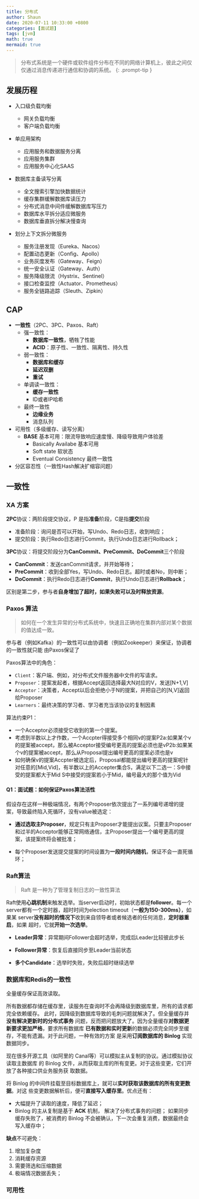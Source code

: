 ```yaml
---
title: 分布式
author: Shaun
date: 2020-07-11 10:33:00 +0800
categories: [面试题]
tags: [jvm]
math: true
mermaid: true
---
```


> 分布式系统是一个硬件或软件组件分布在不同的网络计算机上，彼此之间仅仅通过消息传递进行通信和协调的系统。
{: .prompt-tip }

## 发展历程

- 入口级负载均衡
    - 网关负载均衡
    - 客户端负载均衡

- 单应用架构
    - 应用服务和数据服务分离
    - 应用服务集群
    - 应用服务中心化SAAS

- 数据库主备读写分离
    - 全文搜索引擎加快数据统计
    - 缓存集群缓解数据库读压力
    - 分布式消息中间件缓解数据库写压力
    - 数据库水平拆分适应微服务
    - 数据库垂直拆分解决慢查询

- 划分上下文拆分微服务
    - 服务注册发现（Eureka、Nacos）
    - 配置动态更新（Config、Apollo）
    - 业务灰度发布（Gateway、Feign）
    - 统一安全认证（Gateway、Auth）
    - 服务降级限流（Hystrix、Sentinel）
    - 接口检查监控（Actuator、Prometheus）
    - 服务全链路追踪（Sleuth、Zipkin）


## CAP

- **一致性**（2PC、3PC、Paxos、Raft）
    - 强一致性：
        - **数据库一致性**，牺牲了性能
        - **ACID**：原子性、一致性、隔离性、持久性
    - 弱一致性：
        - **数据库和缓存**
        - **延迟双删**
        - **重试**
    - 单调读一致性：
        - **缓存一致性**
        - ID或者IP哈希
    - 最终一致性
        - **边缘业务**
        - 消息队列
- 可用性（多级缓存、读写分离）
    - **BASE** 基本可用：限流导致响应速度慢、降级导致用户体验差
        - Basically Availabe 基本可用 
        - Soft state 软状态
        - Eventual Consistency 最终一致性
- 分区容忍性（一致性Hash解决扩缩容问题）

## 一致性

### XA 方案

**2PC**协议：两阶段提交协议，P 是指**准备**阶段，C是指**提交**阶段
- 准备阶段：询问是否可以开始，写Undo、Redo日志，收到响应；
- 提交阶段：执行Redo日志进行Commit，执行Undo日志进行Rollback；

**3PC**协议：将提交阶段分为**CanCommit、PreCommit、DoCommit**三个阶段
- **CanCommit**：发送canCommit请求，并开始等待；
- **PreCommit**：收到全部Yes，写Undo、Redo日志。超时或者No，则中断；
- **DoCommit**：执行Redo日志进行**Commit**，执行Undo日志进行**Rollback**；

区别是第二步，参与者**自身增加了超时，如果失败可以及时释放资源**。

### Paxos 算法

> 如何在一个发生异常的分布式系统中，快速且正确地在集群内部对某个数据的值达成一致。

参与者（例如Kafka）的一致性可以由协调者（例如Zookeeper）来保证，协调者的一致性就只能
由Paxos保证了

Paxos算法中的角色：
- `Client`：客户端、例如，对分布式文件服务器中文件的写请求。
- `Proposer`：提案发起者，根据Accept返回选择最大N对应的V，发送[N+1,V]
- `Acceptor`：决策者，Accept以后会拒绝小于N的提案，并把自己的[N,V]返回给Proposer
- `Learners`：最终决策的学习者、学习者充当该协议的复制因素

算法约束P1：
- 一个Acceptor必须接受它收到的第一个提案。
- 考虑到半数以上才作数，一个Accpter得接受多个相同v的提案P2a:如果某个v的提案被accept，那么被Acceptor接受编号更高的提案必须也是vP2b:如果某个v的提案被accept，那么从Proposal提出编号更高的提案必须也是v
- 如何确保v的提案Accpter被选定后，Proposal都能提出编号更高的提案呢针对任意的[Mid,Vid]，有半数以上的Accepter集合S，满足以下二选一：S中接受的提案都大于Mid  S中接受的提案若小于Mid，编号最大的那个值为Vid

#### Q1：面试题：如何保证Paxos算法活性

假设存在这样一种极端情况，有两个Proposer依次提出了一系列编号递增的提案，导致最终陷入死循环，没有value被选定：

- **通过选取主Proposer**，规定只有主Proposer才能提出议案。只要主Proposer和过半的Acceptor能够正常网络通信，主Proposer提出一个编号更高的提案，该提案终将会被批准；

- 每个Proposer发送提交提案的时间设置为**一段时间内随机**，保证不会一直死循环；

### Raft算法
> Raft 是一种为了管理复制日志的一致性算法

Raft使用**心跳机制**来触发选举。当server启动时，初始状态都是**follower**。每一个
server都有一个定时器，超时时间为election timeout（**一般为150-300ms）**，如果某
server**没有超时的情况下**收到来自领导者或者候选者的任何消息，**定时器重启**，如果
超时，它就**开始一次选举**。

- **Leader异常**：异常期间Follower会超时选举，完成后Leader比较彼此步长

- **Follower异常**：恢复后直接同步至Leader当前状态

- **多个Candidate**：选举时失败，失败后超时继续选举

### 数据库和Redis的一致性

全量缓存保证高效读取。

所有数据都存储在缓存里，读服务在查询时不会再降级到数据库里，所有的请求都完全依赖缓存。
此时，因降级到数据库导致的毛刺问题就解决了。但全量缓存并**没有解决更新时的分布式事务**
问题，反而把问题放大了。因为全量缓存**对数据更新要求更加严格**，要求所有数据库
**已有数据和实时更新**的数据必须完全同步至缓存，不能有遗漏。对于此问题，一种有效的方案
是采用**订阅数据库的 Binlog** 实现数据同步。

现在很多开源工具（如阿里的 Canal等）可以模拟主从复制的协议。通过模拟协议读取主数据库
的 Binlog 文件，从而获取主库的所有变更。对于这些变更，它们开放了各种接口供业务服务获
取数据。

将 Binlog 的中间件挂载至目标数据库上，就可以**实时获取该数据库的所有变更数据**。对这
些变更数据解析后，便可**直接写入缓存里**。优点还有：
- 大幅提升了读取的速度，降低了延迟；
- Binlog 的主从复制是基于 **ACK** 机制， 解决了分布式事务的问题；
如果同步缓存失败了，被消费的 Binlog 不会被确认，下一次会重复消费，数据最终会写入缓存中；

**缺点**不可避免：
1. 增加复杂度
2. 消耗缓存资源
3. 需要筛选和压缩数据
4. 极端情况数据丢失；

### 可用性
